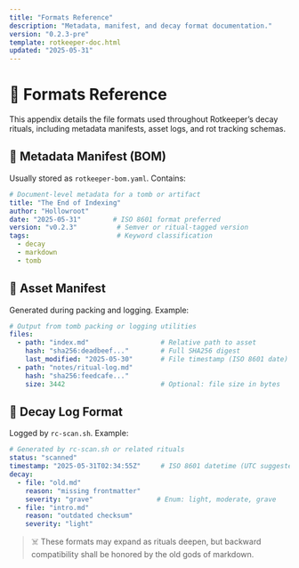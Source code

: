 ```yaml
---
title: "Formats Reference"
description: "Metadata, manifest, and decay format documentation."
version: "0.2.3-pre"
template: rotkeeper-doc.html
updated: "2025-05-31"
---
```


# 🧾 Formats Reference

This appendix details the file formats used throughout Rotkeeper’s decay rituals, including metadata manifests, asset logs, and rot tracking schemas.

## 📜 Metadata Manifest (BOM)

Usually stored as `rotkeeper-bom.yaml`. Contains:

```yaml
# Document-level metadata for a tomb or artifact
title: "The End of Indexing"
author: "Hollowroot"
date: "2025-05-31"        # ISO 8601 format preferred
version: "v0.2.3"          # Semver or ritual-tagged version
tags:                      # Keyword classification
  - decay
  - markdown
  - tomb
```

## 🧩 Asset Manifest

Generated during packing and logging. Example:

```yaml
# Output from tomb packing or logging utilities
files:
  - path: "index.md"                  # Relative path to asset
    hash: "sha256:deadbeef..."        # Full SHA256 digest
    last_modified: "2025-05-30"       # File timestamp (ISO 8601 date)
  - path: "notes/ritual-log.md"
    hash: "sha256:feedcafe..."
    size: 3442                        # Optional: file size in bytes
```

## 🧬 Decay Log Format

Logged by `rc-scan.sh`. Example:

```yaml
# Generated by rc-scan.sh or related rituals
status: "scanned"
timestamp: "2025-05-31T02:34:55Z"     # ISO 8601 datetime (UTC suggested)
decay:
  - file: "old.md"
    reason: "missing frontmatter"
    severity: "grave"                # Enum: light, moderate, grave
  - file: "intro.md"
    reason: "outdated checksum"
    severity: "light"
```

> ☠️ These formats may expand as rituals deepen, but backward compatibility shall be honored by the old gods of markdown.